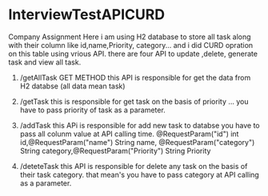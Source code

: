 # InterviewTestAPICURD
Company Assignment
Here i am using H2 database to store all task along with their column like id,name,Priority, category... 
and i did CURD opration on this table using vrious API.
there are four API to update ,delete, generate task and view all task.
1. /getAllTask GET METHOD 
this API is responsible for get the data from H2 databse (all data mean task)
2. /getTask 
this is responsible for get task on the basis of priority ...
you have to pass priority of task as a parameter.
3. /addTask 
this APi is responsible for add new task to databse you have to pass all colunm value at API calling time.
@RequestParam("id") int id,@RequestParam("name") String name,
@RequestParam("category") String category,@RequestParam("Priority") String Priority

4. /deteteTask this API is responsible for delete any task on the basis of their task category.
that mean's you have to pass category at API calling as a parameter.
